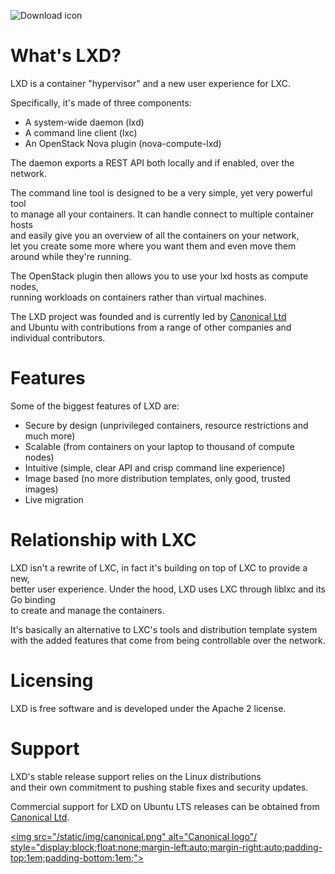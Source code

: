 ![Download icon](/static/img/containers.png)

# What's LXD?
LXD is a container "hypervisor" and a new user experience for LXC.

Specifically, it's made of three components:

 * A system-wide daemon (lxd)
 * A command line client (lxc)
 * An OpenStack Nova plugin (nova-compute-lxd)

The daemon exports a REST API both locally and if enabled, over the network.

The command line tool is designed to be a very simple, yet very powerful tool  
to manage all your containers. It can handle connect to multiple container hosts  
and easily give you an overview of all the containers on your network,  
let you create some more where you want them and even move them around while they're running.

The OpenStack plugin then allows you to use your lxd hosts as compute nodes,  
running workloads on containers rather than virtual machines.


The LXD project was founded and is currently led by [Canonical Ltd](http://www.canonical.com)  
and Ubuntu with contributions from a range of other companies and individual contributors.

# Features
Some of the biggest features of LXD are:

 * Secure by design (unprivileged containers, resource restrictions and much more)
 * Scalable (from containers on your laptop to thousand of compute nodes)
 * Intuitive (simple, clear API and crisp command line experience)
 * Image based (no more distribution templates, only good, trusted images)
 * Live migration

# Relationship with LXC
LXD isn't a rewrite of LXC, in fact it's building on top of LXC to provide a new,  
better user experience. Under the hood, LXD uses LXC through liblxc and its Go binding  
to create and manage the containers.

It's basically an alternative to LXC's tools and distribution template system  
with the added features that come from being controllable over the network.

# Licensing
LXD is free software and is developed under the Apache 2 license.

# Support
LXD's stable release support relies on the Linux distributions  
and their own commitment to pushing stable fixes and security updates.

Commercial support for LXD on Ubuntu LTS releases can be obtained from [Canonical Ltd](http://www.canonical.com).

[<img src="/static/img/canonical.png" alt="Canonical logo"/ style="display:block;float:none;margin-left:auto;margin-right:auto;padding-top:1em;padding-bottom:1em;">](http://www.canonical.com)
